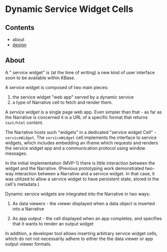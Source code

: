 # Dynamic Service Widget Cells

## Contents

- about
- [design](design.md)

## About

A " service widget" is (at the time of writing) a new kind of user interface
soon to be available within KBase.

A service widget is composed of two main pieces:

1. the service widget "web app" served by a dynamic service
2. a type of Narrative cell to fetch and render them.

A _service widget_ is a single page web app. Even simpler than that - as far as the
Narrative is concerned it is a URL of a specific format that returns `text/html` content.

The Narrative hosts such "widgets" in a dedicated "service widget Cell" -
`serviceWidget`. The `serviceWidget` cell implements the interface to service widgets,
which includes embedding an iframe which requests and renders the service widget app and a
communication protocol using window messages.

In the initial implementation (MVP-1) there is little interaction between the widget and the
Narrative. (Previous prototyping work demonstrated two-way interaction between a Narrative and a
service widget. In that case, it was utilized to allow a service widget to have
persistent state, stored in the cell's metadata.)

Dynamic service widgets are integrated into the Narrative in two ways:

1. As data viewers - the viewer displayed when a data object is inserted into a Narrative

2. As app output - the cell displayed when an app completes, and specifies that it wants
   to render an output widget

In addition, a developer tool allows inserting arbitrary service widget cells, which do
not not necessarily adhere to either the the data viewer or app output viewer formats.

